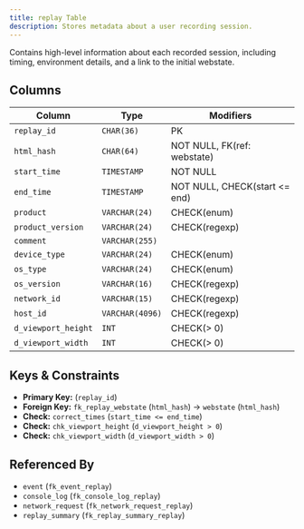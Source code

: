 ```yaml
---
title: replay Table
description: Stores metadata about a user recording session.
---
```


Contains high-level information about each recorded session, including timing, environment details, and a link to the initial webstate.

## Columns

| Column            | Type           | Modifiers                               |
|-------------------|----------------|-----------------------------------------|
| `replay_id`       | `CHAR(36)`     | PK                                      |
| `html_hash`       | `CHAR(64)`     | NOT NULL, FK(ref: webstate)             |
| `start_time`      | `TIMESTAMP`    | NOT NULL                                |
| `end_time`        | `TIMESTAMP`    | NOT NULL, CHECK(start <= end)           |
| `product`         | `VARCHAR(24)`  | CHECK(enum)                             |
| `product_version` | `VARCHAR(24)`  | CHECK(regexp)                           |
| `comment`         | `VARCHAR(255)` |                                         |
| `device_type`     | `VARCHAR(24)`  | CHECK(enum)                             |
| `os_type`         | `VARCHAR(24)`  | CHECK(enum)                             |
| `os_version`      | `VARCHAR(16)`  | CHECK(regexp)                           |
| `network_id`      | `VARCHAR(15)`  | CHECK(regexp)                           |
| `host_id`         | `VARCHAR(4096)`| CHECK(regexp)                           |
| `d_viewport_height`| `INT`         | CHECK(> 0)                              |
| `d_viewport_width` | `INT`         | CHECK(> 0)                              |

## Keys & Constraints

- **Primary Key:** (`replay_id`)
- **Foreign Key:** `fk_replay_webstate` (`html_hash`) -> `webstate` (`html_hash`)
- **Check:** `correct_times` (`start_time <= end_time`)
- **Check:** `chk_viewport_height` (`d_viewport_height > 0`)
- **Check:** `chk_viewport_width` (`d_viewport_width > 0`)

## Referenced By

- `event` (`fk_event_replay`)
- `console_log` (`fk_console_log_replay`)
- `network_request` (`fk_network_request_replay`)
- `replay_summary` (`fk_replay_summary_replay`) 